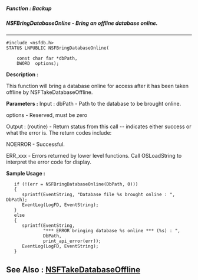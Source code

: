 ##### Function : Backup
##### NSFBringDatabaseOnline - Bring an offline database online.
---
```
#include <nsfdb.h>
STATUS LNPUBLIC NSFBringDatabaseOnline(

	const char far *dbPath,
	DWORD  options);
```
**Description :**

This function will bring a database online for access after it has been taken 
offline by NSFTakeDatabaseOffline.

**Parameters :**
Input :
dbPath  -  Path to the database to be brought online.

options  -  Reserved, must be zero

Output :
(routine)  -  Return status from this call -- indicates either success or what the error is. The return codes include:

NOERROR - Successful.

ERR_xxx - Errors returned by lower level functions.  Call OSLoadString to interpret the error code for display.



**Sample Usage :**
```
   if (!(err = NSFBringDatabaseOnline(DbPath, 0)))
   {
      sprintf(EventString, "Database file %s brought online : ", DbPath);
      EventLog(LogFD, EventString);
   }
   else
   {
      sprintf(EventString,
              "*** ERROR bringing database %s online *** (%s) : ",
              DbPath,
              print_api_error(err));
      EventLog(LogFD, EventString);
   }

```
**See Also :**
[NSFTakeDatabaseOffline](/domino-c-api-docs/reference/Func/NSFTakeDatabaseOffline)
---
